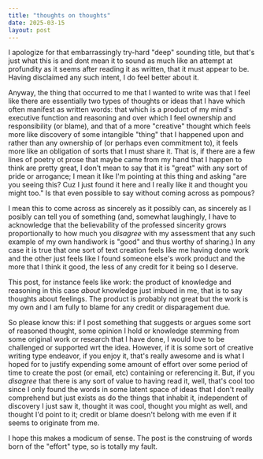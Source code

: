 ```yaml
---
title: "thoughts on thoughts"
date: 2025-03-15
layout: post
---
```


I apologize for that embarrassingly try-hard "deep" sounding title, but that's just what this is and dont mean it to sound as much like an attempt at profundity as it seems after reading it as written, that it must appear to be.  Having disclaimed any such intent, I do feel better about it.

Anyway, the thing that occurred to me that I wanted to write was that I feel like there are essentially two types of thoughts or ideas that I have which often manifest as written words: that which is a product of my mind's executive function and reasoning and over which I feel ownership and responsibility (or blame), and that of a more "creative" thought which feels more like discovery of some intangible  "thing" that I happened upon and rather than any ownership of (or perhaps even commitment to), it feels more like an obligation of sorts that I must share it.  That is, if there are a few lines of poetry ot prose that maybe came from my hand that I happen to think are pretty great, I don't mean to say that it is "great" with any sort of pride or arrogance; I mean it like I'm pointing at this thing and asking "are you seeing this? Cuz I just found it here and I really like it and thought you might too." Is that even possible to say without coming across as pompous?

I mean this to come across as sincerely as it possibly can, as sincerely as I posibly can tell you of something (and, somewhat laughingly, I have to acknowledge that the believability of the professed sincerity grows proportionally to how much you _disagree_ with my assessment that any such example of my own handiwork is "good" and thus worthy of sharing.) In any case it is true that one sort of text creation feels like me having done work and the other just feels like I found someone else's work product and the more that I think it good, the less of any credit for it being so I deserve.   

This post, for instance feels like work: the product of knowledge and reasoning in this case *about* knowledge just imbued in me, that is to say thoughts about feelings. The product is probably not great but the work is my own and I am fully to blame
for any credit or disparagement due. 

So please know this: if I post something that suggests or argues some sort of reasoned thought, some opinion I hold or knowledge stemming from some original work or research that I have done, I would love to be challenged or supported wrt the idea.  However, if it is some sort of creative writing type endeavor, if you enjoy it, that's really awesome and is what I hoped for to justify expending some amount of effort over some period of time to create the post (or email, etc) containing or referencing it. But, if you *disagree* that there is any sort of value to having read it, well, that's cool too since I only found the words in some latent space of ideas that I don't really comprehend but just exists as do the things that inhabit it, independent of discovery  I just saw it, thought it was cool, thought you might as well, and thought I'd point to it; credit or blame doesn't belong with me even if it seems to originate from me. 

I hope this makes a modicum of sense. The post is the construing of words born of the "effort" type, so is totally my fault.  
